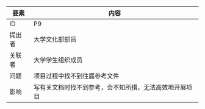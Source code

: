 | 要素 | 内容 |
| --- | --- |
| ID | P9 |
| 提出者 | 大学文化部部员 |
| 关联者 | 大学学生组织成员 |
| 问题 | 项目过程中找不到往届参考文件 |
| 影响 | 写有关文档时找不到参考，会不知所措，无法高效地开展项目  |

